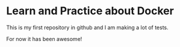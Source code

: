 # Learn and Practice about Docker

This is my first repository in github and I am making a lot of tests.

For now it has been awesome!
